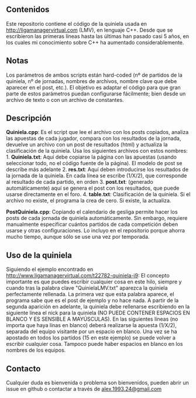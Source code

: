 ## Contenidos

Este repositorio contiene el código de la quiniela usada en http://ligamanagervirtual.com (LMV), en lenguaje C++.
Desde que se escribieron las primeras líneas hasta las últimas han pasado casi 5 años, en los cuales mi conocimiento sobre C++ ha aumentado considerablemente.

## Notas

Los parámetros de ambos scripts están hard-coded (nº de partidos de la quiniela, nº de jornadas, nombres de archivos, nombre clave que debe aparecer en el post, etc.).
El objetivo es adaptar el código para que gran parte de estos parámetros puedan configurarse fácilmente; bien desde un archivo de texto o con un archivo de constantes.

## Descripción
**Quiniela.cpp**: Es el script que lee el archivo con los posts copiados, analiza las apuestas de cada jugador, compara con los resultados de la jornada, devuelve un archivo con un post de resultados (html) y actualiza la clasificación de la quiniela. Usa los siguientes archivos con estos nombres:
		  1. **Quiniela.txt**: Aquí debe copiarse la página con las apuestas (usando seleccionar todo, no el código fuente de la página). El modelo de post se describe más adelante
		  2. **res.txt**: Aquí deben introducirse los resultados de la jornada de la quiniela. En cada línea se escribe (1/X/2), que corresponde al resultado de cada partido, en orden
		  3. **post.txt**: (generado automáticamente) aquí se genera el post con los resultados, que puede usarse directamente en el foro.
		  4. **table.txt**: Clasificación de la quiniela. Si el archivo no existe, el programa la crea de cero. Si existe, la actualiza.

**PostQuiniela.cpp**: Copiando el calendario de gesliga permite hacer los posts de cada jornada de quiniela automáticamente. Sin embargo, requiere manualmente especificar cuántos partidos de cada competición deben usarse y otras configuraciones. Lo incluyo en el repositorio porque ahorra mucho tiempo, aunque sólo se use una vez por temporada.

## Uso de la quiniela
Siguiendo el ejemplo encontrado en http://www.ligamanagervirtual.com/t22782-quiniela-j9:
El concepto importante es que puedes escribir cualquier cosa en este hilo, siempre y cuando tras la palabra clave "QuinielaLMV.txt" aparezca la quiniela perfectamente rellenada.
La primera vez que esta palabra aparece, el programa sabe que es el post de ejemplo y no hace nada.
A partir de la segunda aparición en adelante, la quiniela debe rellenarse escribiendo en la siguiente línea el nick para la quiniela (NO PUEDE CONTENER ESPACIOS EN BLANCO Y ES SENSIBLE A MAYÚSCULAS).
En las siguientes líneas (no importa que haya línas en blanco) deberá realizarse la apuesta (1/X/2), separada del equipo visitante por un espacio en blanco. Una vez se ha apostado en todos los partidos (15 en este ejemplo) se puede volver a escribir cualquier cosa.
Tampoco puede haber espacios en blanco en los nombres de los equipos.

## Contacto

Cualquier duda es bienvenida o problema son bienvenidos, pueden abrir un issue en github o contactar a través de alex.1993.24@gmail.com